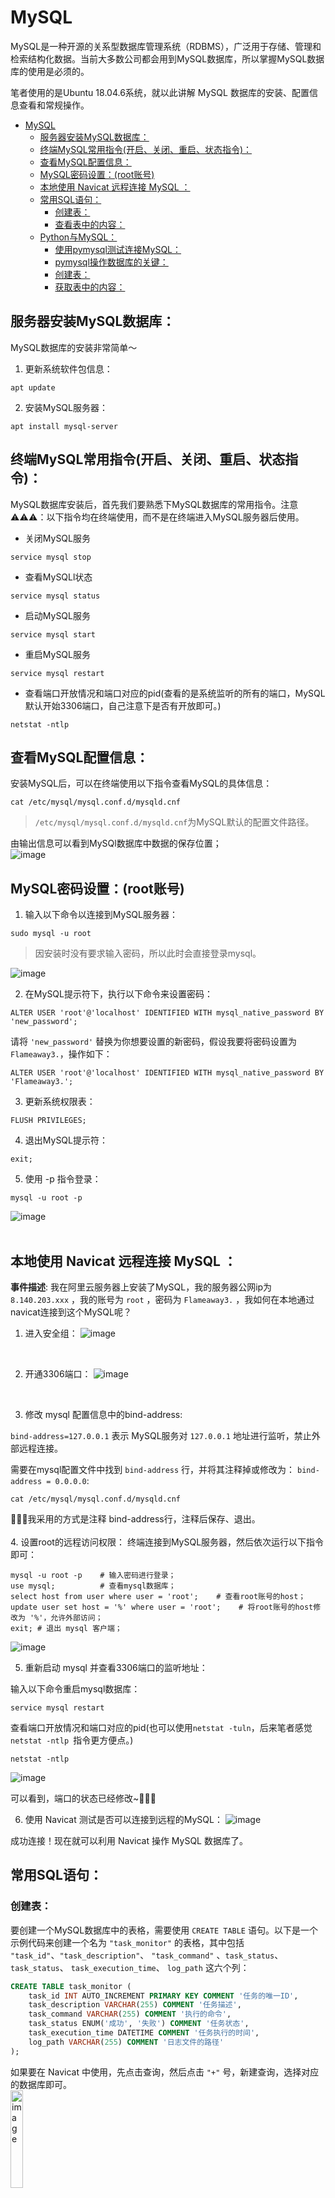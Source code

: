 # MySQL
MySQL是一种开源的关系型数据库管理系统（RDBMS），广泛用于存储、管理和检索结构化数据。当前大多数公司都会用到MySQL数据库，所以掌握MySQL数据库的使用是必须的。<br>

笔者使用的是Ubuntu 18.04.6系统，就以此讲解 MySQL 数据库的安装、配置信息查看和常规操作。<br>
- [MySQL](#mysql)
  - [服务器安装MySQL数据库：](#服务器安装mysql数据库)
  - [终端MySQL常用指令(开启、关闭、重启、状态指令)：](#终端mysql常用指令开启关闭重启状态指令)
  - [查看MySQL配置信息：](#查看mysql配置信息)
  - [MySQL密码设置：(root账号)](#mysql密码设置root账号)
  - [本地使用 Navicat 远程连接 MySQL ：](#本地使用-navicat-远程连接-mysql-)
  - [常用SQL语句：](#常用sql语句)
    - [创建表：](#创建表)
    - [查看表中的内容：](#查看表中的内容)
  - [Python与MySQL：](#python与mysql)
    - [使用pymysql测试连接MySQL：](#使用pymysql测试连接mysql)
    - [pymysql操作数据库的关键：](#pymysql操作数据库的关键)
    - [创建表：](#创建表-1)
    - [获取表中的内容：](#获取表中的内容)
## 服务器安装MySQL数据库：
MySQL数据库的安装非常简单～<br>
1. 更新系统软件包信息：
```shell
apt update
```

2. 安装MySQL服务器：
```shell
apt install mysql-server
```

## 终端MySQL常用指令(开启、关闭、重启、状态指令)：
MySQL数据库安装后，首先我们要熟悉下MySQL数据库的常用指令。注意⚠️⚠️⚠️：以下指令均在终端使用，而不是在终端进入MySQL服务器后使用。<br>
- 关闭MySQL服务
```shell
service mysql stop
```
- 查看MySQLl状态
```shell
service mysql status
```
- 启动MySQL服务
```shell
service mysql start
```
- 重启MySQL服务
```shell
service mysql restart
```
- 查看端口开放情况和端口对应的pid(查看的是系统监听的所有的端口，MySQL默认开始3306端口，自己注意下是否有开放即可。)
```shell
netstat -ntlp 
```

## 查看MySQL配置信息：
安装MySQL后，可以在终端使用以下指令查看MySQL的具体信息：
```shell
cat /etc/mysql/mysql.conf.d/mysqld.cnf
```
> `/etc/mysql/mysql.conf.d/mysqld.cnf`为MySQL默认的配置文件路径。

由输出信息可以看到MySQl数据库中数据的保存位置；<br>
![image](https://github.com/peilongchencc/Pytool_Code/assets/89672905/177d581a-3a62-49f2-a05d-af584bff29eb)


## MySQL密码设置：(root账号)
1. 输入以下命令以连接到MySQL服务器：
```shell
sudo mysql -u root    
```
> 因安装时没有要求输入密码，所以此时会直接登录mysql。

![image](https://github.com/peilongchencc/Pytool_Code/assets/89672905/3130258c-cc03-4030-9651-b0c13f16105d)


2. 在MySQL提示符下，执行以下命令来设置密码：
```shell
ALTER USER 'root'@'localhost' IDENTIFIED WITH mysql_native_password BY 'new_password';
```
请将 `'new_password'` 替换为你想要设置的新密码，假设我要将密码设置为 `Flameaway3.`，操作如下：<br>
```shell
ALTER USER 'root'@'localhost' IDENTIFIED WITH mysql_native_password BY 'Flameaway3.';
```

3. 更新系统权限表：
```shell
FLUSH PRIVILEGES;
```
4. 退出MySQL提示符：
```shell
exit;
```
5. 使用 -p 指令登录：
```shell
mysql -u root -p
```
![image](https://github.com/peilongchencc/Pytool_Code/assets/89672905/0ac8f06f-97af-4827-9553-535573bc6997)
<br>
<br>

## 本地使用 Navicat 远程连接 MySQL ：
**事件描述**: 我在阿里云服务器上安装了MySQL，我的服务器公网ip为 `8.140.203.xxx` ，我的账号为 `root` ，密码为 `Flameaway3.` ，我如何在本地通过navicat连接到这个MySQL呢？<br>

1. 进入安全组：
![image](https://github.com/peilongchencc/Pytool_Code/assets/89672905/0d4ee2bc-3bd0-4d27-8b02-eb99797b040c)
<br>

2. 开通3306端口：
![image](https://github.com/peilongchencc/Pytool_Code/assets/89672905/90199b3e-de4d-457d-ad90-67b7ef6d61e0)
<br>

3. 修改 mysql 配置信息中的bind-address:

`bind-address=127.0.0.1` 表示 MySQL服务对 `127.0.0.1` 地址进行监听，禁止外部远程连接。<br>

需要在mysql配置文件中找到 `bind-address` 行，并将其注释掉或修改为： `bind-address = 0.0.0.0`:<br>
```shell
cat /etc/mysql/mysql.conf.d/mysqld.cnf
``` 
🚀🚀🚀我采用的方式是注释 bind-address行，注释后保存、退出。<br>
<br>
4. 设置root的远程访问权限：
终端连接到MySQL服务器，然后依次运行以下指令即可：
```shell
mysql -u root -p    # 输入密码进行登录；
use mysql;          # 查看mysql数据库；
select host from user where user = 'root';    # 查看root账号的host；
update user set host = '%' where user = 'root';    # 将root账号的host修改为 '%'，允许外部访问；
exit; # 退出 mysql 客户端；
```
![image](https://github.com/peilongchencc/Pytool_Code/assets/89672905/2e9bc409-f375-408d-9af5-431da62115f1)


5. 重新启动 mysql 并查看3306端口的监听地址：<br>

输入以下命令重启mysql数据库：<br>
```shell
service mysql restart
```
查看端口开放情况和端口对应的pid(也可以使用`netstat -tuln`，后来笔者感觉`netstat -ntlp `指令更方便点。)
```shell
netstat -ntlp 
```

![image](https://github.com/peilongchencc/Pytool_Code/assets/89672905/4d24c9aa-f7ba-4b1a-9c9a-4c8021b4ea75)

可以看到，端口的状态已经修改~🥴🥴🥴<br>

6. 使用 Navicat 测试是否可以连接到远程的MySQL：
![image](https://github.com/peilongchencc/Pytool_Code/assets/89672905/cd8936d6-eca9-42a1-806f-845ecf5694b1)

成功连接！现在就可以利用 Navicat 操作 MySQL 数据库了。<br>

## 常用SQL语句：
### 创建表：
要创建一个MySQL数据库中的表格，需要使用 `CREATE TABLE` 语句。以下是一个示例代码来创建一个名为 `"task_monitor"` 的表格，其中包括 `"task_id"`、`"task_description"`、 `"task_command"` 、`task_status`、 `task_status`、 `task_execution_time`、 `log_path` 这六个列：<br>
```sql
CREATE TABLE task_monitor (
    task_id INT AUTO_INCREMENT PRIMARY KEY COMMENT '任务的唯一ID',
    task_description VARCHAR(255) COMMENT '任务描述',
    task_command VARCHAR(255) COMMENT '执行的命令',
    task_status ENUM('成功', '失败') COMMENT '任务状态',
    task_execution_time DATETIME COMMENT '任务执行的时间',
    log_path VARCHAR(255) COMMENT '日志文件的路径'
);
```
如果要在 Navicat 中使用，先点击查询，然后点击 `"+"` 号，新建查询，选择对应的数据库即可。<br>
<img src="https://github.com/peilongchencc/Pytool_Code/assets/89672905/6943e85a-8fbd-42b9-9196-bfef558c780a" alt="image" width="20%" height="20%">

相信大家已经注意到了，对于不同的列，我使用了不同的数据类型，这是因为MySQL支持多种数据类型，可以根据具体需要选择适合的数据类型。以下是常见的MySQL数据类型：<br>
<br>
🥷🥷🥷🥷🥷🥷简单了解以下内容即可，需要的时候再返回这里看，刚开始一下子记住不现实。🌿🌿🌿🌿🌿<br>

**数值类型**： - `INT`（整型） - `BIGINT`（长整型） - `FLOAT`（单精度浮点型） - `DOUBLE`（双精度浮点型） - `DECIMAL`（高精度浮点型） - `TINYINT`（小整型）<br>

**字符串类型**： - `VARCHAR`（可变长度字符串） - `CHAR`（固定长度字符串） - `TEXT`（长文本）<br>

**日期和时间类型**： - `DATE`（日期） - `TIME`（时间） - `DATETIME`（日期和时间） - `TIMESTAMP`（时间戳）<br>

**布尔类型**： - `BOOLEAN`（布尔值，通常以0或1表示）<br>

**二进制类型**： - `BINARY`（二进制数据） - `VARBINARY`（可变长度二进制数据） - `BLOB`（二进制大对象）<br>

**其他特殊类型**： - `ENUM`（枚举类型，可以从预定义的值列表中选择） - `SET`（集合类型，可以从预定义的值集合中选择）<br>

以上仅列举了常见的MySQL数据类型，还有其他一些特定的数据类型可以根据需要使用。请注意，在创建表格时，应根据实际需求选择合适的数据类型来存储和处理数据。<br>

注意⚠️⚠️⚠️：`ENUM` 和 `SET` 类型是用于在数据库中定义一组预定义的值。这意味着你只能选择列表中定义的值，并不能插入其他值。<br>

**`ENUM` 类型**：`ENUM` 列定义了一个可以选择的预定义值列表。你可以在创建表格时为 `ENUM` 列指定可用值，并且只允许在该列表中选择的值。例如，你可以定义一个ENUM类型的列来表示用户的性别，只允许选择"男"或"女"这两个值。<br>

**`SET` 类型**：`SET` 列定义了一个可供选择的预定义值集合。与 `ENUM` 不同，`SET` 允许你选择多个值。你可以在创建表格时为 `SET` 列指定可用的值，并从中选择一个或多个值。例如，你可以定义一个 `SET` 类型的列来表示用户的兴趣爱好，可选择的值可以是"足球"、"篮球"、"音乐"、"旅行"等。<br>

当使用 `ENUM` 和 `SET` 时，确保你确实只需要从预定义的值列表中选择值。如果你需要存储不受限制的值，应该使用其他适合的数据类型，如 `VARCHAR` 或`TEXT`。<br>
🥷🥷🥷🥷🥷🥷<br>

### 查看表中的内容：
要查看某个表中的内容需要使用到 `SELECT` 和 `FROM` 语句，假设我们要从名为task_monitor的数据库表中检索所有的列和行：：<br>
```sql
SELECT * FROM task_monitor
```
SQL语句解释：关键字 `"SELECT"` 用于指定要检索的数据，而 `"*"` 表示所有的列。关键字 `"FROM"` 用于指定要从哪个表中检索数据，这里是 `task_monitor` 表。因此，该语句将返回 `task_monitor` 表中的所有数据。<br>
<br>

如果我们要从名为"task_monitor"的表中检索数据，并按照 `"task_execution_time"` 字段的降序排列，并只显示前3行：<br>
```sql
SELECT * FROM task_monitor ORDER BY task_execution_time DESC LIMIT 3
```
SQL语句解释：<br>
`"SELECT "`: 这表示从表中选择所有的列。如果你想选择特定的列，可以将星号 `*` 替换为列名。<br>
`"FROM task_monitor"`: 这表示你从名为 `"task_monitor"` 的表中进行数据检索。`"task_monitor"` 是表的名称，你可以根据自己的表名进行相应替换。<br>
`ORDER BY` 是一个SQL关键字，用于按照特定的列对查询结果进行排序。通过指定一个或多个列作为排序规则，可以控制结果行的顺序。<br>
`"ORDER BY task_execution_time DESC"`: 这表示使用 `"task_execution_time"` 字段对结果进行降序排序。DESC关键字指定降序排序，如果不写，默认为升序（ASC）排序。`ORDER` 表示顺序、排序，`DESCENDING` 表示降序，`ASCENDING` 表示升序，这个命令应该很好理解。<br>
`"LIMIT 3"``: 这表示只返回前3行结果。你可以更改数字来返回所需数量的行数。
综上所述，这个SQL语句的结果将返回 `"task_monitor"` 表中前3个根据 `"task_execution_time"`字段降序排列的记录。



## Python与MySQL：
在应用程序中，获取用户输入等信息都是存入MySQL的，怎么存呢？肯定是代码配合SQL语句。笔者主用的python，就介绍一下python与SQL语句的联合使用。如果你只是在Navicat中操作，也可以从下列python代码中复制自己需要的SQL语句进行使用。<br>

python连接MySQL的方式有很多，例如 `pymysql`、`mysqlclient`、`aiomysql`。笔者常用的为连接方式为 `pymysql`，以下内容全部以 `pymysql+python`的方式介绍。<br>
pymysql的安装方式很简单：<br>
```shell
pip install pymysql
```

### 使用pymysql测试连接MySQL：
首先要确保和MySQL数据库的正常连接才能进行更多的操作，将下列代码中 `host`、`user`、`password`、`database` 改为自己的信息即可。<br>
```python
import pymysql.cursors

try:
    print('----开始尝试连接MySQL----')
    tmp_connection = pymysql.connect(host='localhost',
                                     user='root',
                                     password='Flameaway3.',
                                     database='irmdata',
                                     port=3306,
                                     cursorclass=pymysql.cursors.DictCursor)
    print('MySQL连接成功!!!')
except:
    print('MySQL连接失败。')
```
如果你是本地连接本地电脑搭建的MySQL数据库，`host` 不需要更改。如果你是本地连接远程服务器的MySQL，需要将 `host` 改为远程服务器对应的 `ip`，例如 `8.140.203.xxx`。
```python
host = '8.140.203.xxx'
```
如果你使用的是阿里云提供的MySQL数据库，那 `host` 改为阿里云提供给你的域名信息即可，类似于：`rdsxxxxxxxx.mysql.rds.aliyuncs.com`。<br>
```python
host = 'rdsxxxxxxxx.mysql.rds.aliyuncs.com'
```

### pymysql操作数据库的关键：
在python中使用pymysql连接MySQL时，`cursor` 是我们操作的基础，`cursor` 是用于执行SQL语句并处理查询结果的对象。<br>
具体来说，`cursor` 对象提供了以下功能：<br>
- 执行SQL语句: 可以使用 `execute()` 方法来执行SQL语句，可以是查询语句或非查询语句（如`INSERT` 、`UPDATE` 等）。
- 处理查询结果：可以使用`fetchone()`、 `fetchall()` 等方法来获取查询结果。`fetchone()` 用于获取一条记录，而 `fetchall()` 用于获取所有记录。还可以使用 `fetchmany()` 来获取指定数量的记录，例如获取SQL语句执行结果中的2条数据，`fetchmany(2)`。
- 控制事务：可以使用commit()方法提交事务或使用rollback()方法回滚事务。
- 获取执行结果信息：可以通过rowcount属性获取受影响的行数。此外，description属性可以获得查询结果集中列的元数据信息。
使用cursor可以灵活地执行SQL语句、处理结果集以及管理事务，进而实现对MySQL数据库的有效操作。<br>

了解pymysql中 `cursor` 的作用后，我们看下 `cursor` 的使用位置：<br>
> 只需要简单看下结构，了解在上一步的基础上扩充了哪些内容即可～🚀 更具体的用法，之后的内容会讲。

```python
import pymysql.cursors

try:
    print('----开始尝试连接MySQL----')
    mysql_connection = pymysql.connect(host='localhost',
                                     user='root',
                                     password='Flameaway3.',
                                     database='irmdata',
                                     port=3306,
                                     cursorclass=pymysql.cursors.DictCursor)
    print('MySQL连接成功!!!')

    # 创建一个新的cursor对象
    with mysql_connection.cursor() as cursor:
        # 执行SQL命令
        sql = """..."""              # 输入自己的SQL命令；
        cursor.execute(sql)          # execute()方法用于执行SQL语句；
    # 提交更改
    mysql_connection.commit()
    print('SQL命令执行成功~')

except Exception as e:
    print(f'MySQL连接或创建表失败: {e}')

finally:
    # 关闭连接
    mysql_connection.close()
```

### 创建表：
了解了代码结构后，我们看下如何创建表。毕竟数据都存在表中，没有表我们就没有可操作的数据。^_^<br>

```python
import pymysql.cursors

################################################################################
# 注意：task_status 字段为集合，必须选择 ('成功', '失败') 其中一项进行写入。
################################################################################

try:
    print('开始尝试连接mysql----')
    mysql_connection = pymysql.connect(host='localhost',
                                     user='root',
                                     password='Flameaway3.',
                                     database='irmdata',
                                     port=3306,
                                     cursorclass=pymysql.cursors.DictCursor)
    print('欧吼～mysql连接成功！！！')

    # 创建一个新的cursor对象
    with mysql_connection.cursor() as cursor:
        # 执行SQL命令
        sql = """
        CREATE TABLE task_monitor (
            task_id INT AUTO_INCREMENT PRIMARY KEY COMMENT '任务的唯一ID',
            task_description VARCHAR(255) COMMENT '任务描述',
            task_command VARCHAR(255) COMMENT '执行的命令',
            task_status ENUM('成功', '失败') COMMENT '任务状态',
            task_execution_time DATETIME COMMENT '任务执行的时间',
            log_path VARCHAR(255) COMMENT '日志文件的路径'
        );
        """
        cursor.execute(sql)
    # 提交更改
    mysql_connection.commit()
    print('SQL命令执行成功~')

except Exception as e:
    print(f'mysql连接或创建表失败: {e}')

finally:
    # 关闭连接
    mysql_connection.close()
```
执行上述代码就可以在 `MySQL` 中名 `irmdata` 的 `database` 下创建一个 `task_monitor` 表。<br>
![image](https://github.com/peilongchencc/Pytool_Code/assets/89672905/940d72e3-e339-4d93-ad33-f0eea9aa4647)

### 获取表中的内容：
